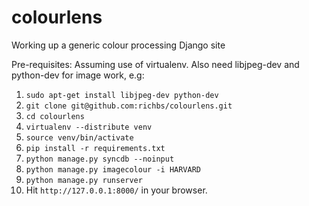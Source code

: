 colourlens
==========

Working up a generic colour processing Django site

Pre-requisites: Assuming use of virtualenv. Also need libjpeg-dev and python-dev for image work, e.g:

1. `sudo apt-get install libjpeg-dev python-dev`
2. `git clone git@github.com:richbs/colourlens.git`
3. `cd colourlens`
4. `virtualenv --distribute venv`
5. `source venv/bin/activate`
6. `pip install -r requirements.txt`
7. `python manage.py syncdb --noinput`
8. `python manage.py imagecolour -i HARVARD`
9. `python manage.py runserver`
10. Hit `http://127.0.0.1:8000/` in your browser.

